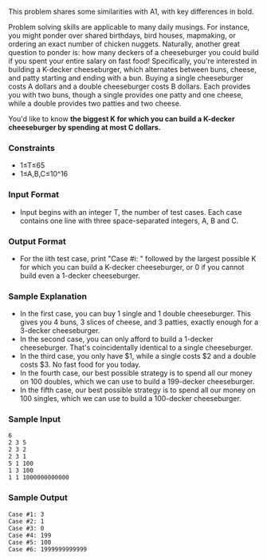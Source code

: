 This problem shares some similarities with A1, with key differences in bold.

Problem solving skills are applicable to many daily musings. For instance, you might ponder over shared birthdays, bird houses, mapmaking, or ordering an exact number of chicken nuggets. Naturally, another great question to ponder is: how many deckers of a cheeseburger you could build if you spent your entire salary on fast food!
Specifically, you're interested in building a K-decker cheeseburger, which alternates between buns, cheese, and patty starting and ending with a bun. Buying a single cheeseburger costs A dollars and a double cheeseburger costs B dollars. Each provides you with two buns, though a single provides one patty and one cheese, while a double provides two patties and two cheese.

You'd like to know **the biggest K for which you can build a K-decker cheeseburger by spending at most C dollars.**

### Constraints

- 1≤T≤65
- 1≤A,B,C≤10^16

### Input Format

- Input begins with an integer T, the number of test cases. Each case contains one line with three space-separated integers, A, B and C.

### Output Format

- For the iith test case, print "Case #i: " followed by the largest possible K for which you can build a K-decker cheeseburger, or 0 if you cannot build even a 1-decker cheeseburger.

### Sample Explanation

- In the first case, you can buy 1 single and 1 double cheeseburger. This gives you 4 buns, 3 slices of cheese, and 3 patties, exactly enough for a 3-decker cheeseburger.
- In the second case, you can only afford to build a 1-decker cheeseburger. That's coincidentally identical to a single cheeseburger.
- In the third case, you only have $1, while a single costs $2 and a double costs $3. No fast food for you today.
- In the fourth case, our best possible strategy is to spend all our money on 100 doubles, which we can use to build a 199-decker cheeseburger.
- In the fifth case, our best possible strategy is to spend all our money on 100 singles, which we can use to build a 100-decker cheeseburger.

### Sample Input
```
6
2 3 5
2 3 2
2 3 1
5 1 100
1 3 100
1 1 1000000000000
```


### Sample Output
```
Case #1: 3
Case #2: 1
Case #3: 0
Case #4: 199
Case #5: 100
Case #6: 1999999999999
```